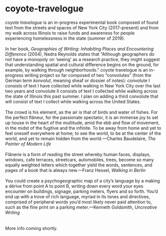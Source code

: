 # coyote-travelogue

<i>coyote travelogue</i> is an in-progress experimental book composed of found text from the streets and spaces of New York City (2017–present) and from my walk across Illinois to raise funds and awareness for people experiencing homelessness in the state (summer of 2019).<br>
<br>
In her book, <i>Geographies of Writing: Inhabiting Places and Encountering Difference</i> (2004), Nedra Reynolds states that “Although geographers do not have a monopoly on ‘seeing’ as a research practice, they might suggest that understanding spatial and cultural difference begins on the ground, for example, by walking through neighborhoods.” coyote travelogue is an in-progress writing project so far composed of two “convolutes” (from the German term <i>konvolut</i>, meaning sheaf or dossier of notes): convolute I consists of text I have collected while walking in New York City over the last two years and convolute II consists of text I collected while walking across the state of Illinois this past summer. I plan on adding a third convolute that will consist of text I collect while walking across the United States.<br>
<br>
The crowd is his element, as the air is that of birds and water of fishes. For the perfect flâneur, for the passionate spectator, it is an immense joy to set up house in the heart of the multitude, amid the ebb and flow of movement, in the midst of the fugitive and the infinite. To be away from home and yet to feel oneself everywhere at home; to see the world, to be at the center of the world, and yet to remain hidden from the world.—Charles Baudelaire, <i>The Painter of Modern Life</i><br>
<br>
Flânerie is a form of reading the street whereby human faces, displays, windows, cafe terraces, streetcars, automobiles, trees, become so many equally weighted letters which together yield the words, sentences, and pages of a book that is always new.—Franz Hessel, <i>Walking in Berlin</i><br>
<br>
You could create a psychogeographic map of a city’s language by a making a dérive from point A to point B, writing down every word your eyes encounter on buildings, signage, parking meters, flyers and so forth. You’d end up with a trove of rich language, myriad in its tones and directives, comprised of peripheral words you’d most likely never paid attention to, such as the fine print on a parking meter.—Kenneth Goldsmith, <i>Uncreative Writing</i><br>
<br>
<br>
More info coming shortly. 
